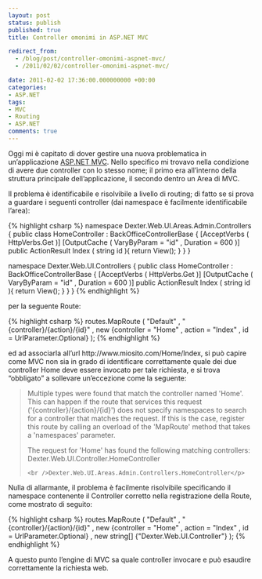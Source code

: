 ```yaml
---
layout: post
status: publish
published: true
title: Controller omonimi in ASP.NET MVC

redirect_from: 
  - /blog/post/controller-omonimi-aspnet-mvc/
  - /2011/02/02/controller-omonimi-aspnet-mvc/

date: 2011-02-02 17:36:00.000000000 +00:00
categories:
- ASP.NET
tags:
- MVC
- Routing
- ASP.NET
comments: true
---
```

<p>Oggi mi è capitato di dover gestire una nuova problematica in un’applicazione <a title="ASP.NET MVC Posts" href="http://www.tostring.it/tags/archive/mvc" target="_blank">ASP.NET MVC</a>. Nello specifico mi trovavo nella condizione di avere due controller con lo stesso nome; il primo era all’interno della struttura principale dell’applicazione, il secondo dentro un Area di MVC.</p>  <p>Il problema è identificabile e risolvibile a livello di routing; di fatto se si prova a guardare i seguenti controller (dai namespace è facilmente identificabile l’area):</p>  {% highlight csharp %}
namespace Dexter.Web.UI.Areas.Admin.Controllers {
  public class HomeController : BackOfficeControllerBase {
    [AcceptVerbs ( HttpVerbs.Get )]
    [OutputCache ( VaryByParam = "id" , Duration = 600 )]
    public ActionResult Index ( string id ){
      return View();
    }
  }
}


namespace Dexter.Web.UI.Controllers {
  public class HomeController : BackOfficeControllerBase {
    [AcceptVerbs ( HttpVerbs.Get )]
    [OutputCache ( VaryByParam = "id" , Duration = 600 )]
    public ActionResult Index ( string id ){
      return View();
    }
  }
}
{% endhighlight %}
<p>per la seguente Route:</p>

{% highlight csharp %}
routes.MapRoute (
    "Default" ,
    "{controller}/{action}/{id}" ,
    new {controller = "Home" , action = "Index" , id = UrlParameter.Optional}
);
{% endhighlight %}
<p>ed ad associarla all’url http://www.miosito.com/Home/Index, si può capire come MVC non sia in grado di identificare correttamente quale dei due controller Home deve essere invocato per tale richiesta, e si trova “obbligato” a sollevare un’eccezione come la seguente:</p>

<blockquote>
  <p>Multiple types were found that match the controller named 'Home'. This can happen if the route that services this request ('{controller}/{action}/{id}') does not specify namespaces to search for a controller that matches the request. If this is the case, register this route by calling an overload of the 'MapRoute' method that takes a 'namespaces' parameter.</p>

  <p>The request for 'Home' has found the following matching controllers: 
    <br />Dexter.Web.UI.Controller.HomeController 

    <br />Dexter.Web.UI.Areas.Admin.Controllers.HomeController</p>
</blockquote>

<p>Nulla di allarmante, il problema è facilmente risolvibile specificando il namespace contenente il Controller corretto nella registrazione della Route, come mostrato di seguito:</p>

{% highlight csharp %}
routes.MapRoute (
    "Default" ,
    "{controller}/{action}/{id}" ,
    new {controller = "Home" , action = "Index" , id = UrlParameter.Optional} ,
    new string[] {"Dexter.Web.UI.Controller"}
);
{% endhighlight %}
<p>A questo punto l’engine di MVC sa quale controller invocare e può esaudire correttamente la richiesta web.</p>
